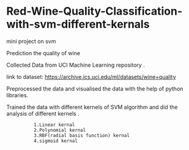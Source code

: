 # Red-Wine-Quality-Classification-with-svm-different-kernals

mini project on svm

Prediction the quality of wine

Collected Data from UCI Machine Learning repository .

link to dataset:
              https://archive.ics.uci.edu/ml/datasets/wine+quality

Preprocessed the data and visualised the data with the help of python libraries.

Trained the data with different kernels of SVM algorithm and did the analysis of different kernels .
              
              1.Linear kernal
              2.Polynomial kernal
              3.RBF(radial basis function) kernal
              4.sigmoid kernal


